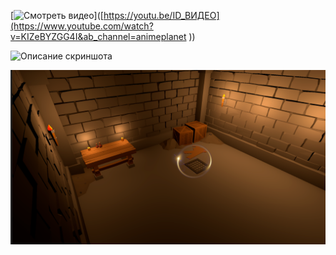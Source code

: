 [![Смотреть видео](D:\Git\Shader\Visible_Shader/scr.png)]([https://youtu.be/ID_ВИДЕО](https://www.youtube.com/watch?v=KIZeBYZGG4I&ab_channel=animeplanet
))

![Описание скриншота](https://github.com/dato-svg/Visible_Shader/tree/main/Images/scr.png)

[![Смотреть видео](images/scr.png)](https://www.youtube.com/watch?v=KIZeBYZGG4I&ab_channel=animeplanet)
